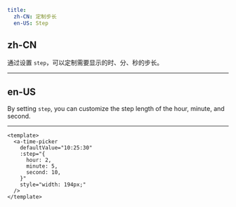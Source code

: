 ```yaml
title:
  zh-CN: 定制步长
  en-US: Step
```

## zh-CN

通过设置 `step`，可以定制需要显示的时、分、秒的步长。

---

## en-US

By setting `step`, you can customize the step length of the hour, minute, and second.

---

```vue
<template>
  <a-time-picker
    defaultValue="10:25:30"
    :step="{
      hour: 2,
      minute: 5,
      second: 10,
    }"
    style="width: 194px;"
  />
</template>
```
